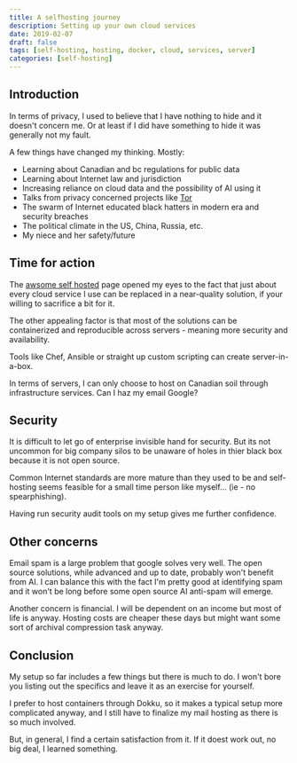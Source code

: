 ```yaml
---
title: A selfhosting journey
description: Setting up your own cloud services
date: 2019-02-07
draft: false
tags: [self-hosting, hosting, docker, cloud, services, server]
categories: [self-hosting]
---
```


## Introduction

In terms of privacy, I used to believe that I have nothing to hide and it doesn't concern me. Or at least if I did have something to hide it was generally not my fault.

A few things have changed my thinking.  Mostly:

- Learning about Canadian and bc regulations for public data
- Learning about Internet law and jurisdiction
- Increasing reliance on cloud data and the possibility of AI using it
- Talks from privacy concerned projects like [Tor](https://torproject.org)
- The swarm of Internet educated black hatters in modern era and security breaches
- The political climate in the US, China, Russia, etc.
- My niece and her safety/future

## Time for action

The [awsome self hosted](https://github.com/Kickball/awesome-selfhosted) page opened my eyes to the fact that just about every cloud service I use can be replaced in a near-quality solution, if your willing to sacrifice a bit for it.

The other appealing factor is that most of the solutions can be containerized and reproducible across servers - meaning more security and availability.  

Tools like Chef, Ansible or straight up custom scripting can create server-in-a-box.

In terms of servers, I can only choose to host on Canadian soil through infrastructure services. Can I haz my email Google?

## Security

It is difficult to let go of enterprise invisible hand for security.  But its not uncommon for big company silos to be unaware of holes in thier black box because it is not open source.

Common Internet standards are more mature than they used to be and self-hosting seems feasible for a small time person like myself... (ie - no spearphishing).

Having run security audit tools on my setup gives me further confidence.  

## Other concerns

Email spam is a large problem that google solves very well.  The open source solutions, while advanced and up to date, probably won't benefit from AI.  I can balance this with the fact I'm pretty good at identifying spam and it won't be long before some open source AI anti-spam will emerge.

Another concern is financial.  I will be dependent on an income but most of life is anyway.  Hosting costs are cheaper these days but might want some sort of archival compression task anyway.

## Conclusion

My setup so far includes a few things but there is much to do.  I won't bore you listing out the specifics and leave it as an exercise for yourself.

I prefer to host containers through Dokku, so it makes a typical setup more complicated anyway, and I still have to finalize my mail hosting as there is so much involved.

But, in general, I find a certain satisfaction from it. If it doest work out, no big deal, I learned something.



